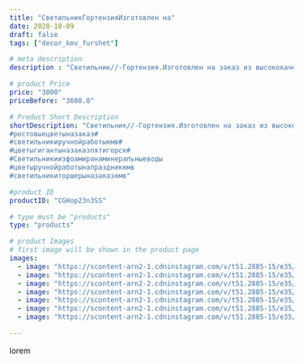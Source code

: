 ```yaml
---
title: "СветильникГортензияИзготовлен на"
date: 2020-10-09
draft: false
tags: ["decor_kmv_furshet"]

# meta description
description : "Светильник//-Гортензия.Изготовлен на заказ из высококачественного материала.Изолон//- у него много преимуществ, такие как легкость, эластичность , непромокаемос"

# product Price
price: "3000"
priceBefore: "3600.0"

# Product Short Description
shortDescription: "Светильник//-Гортензия.Изготовлен на заказ из высококачественного материала.Изолон//- у него много преимуществ, такие как легкость, эластичность , непромокаемость.Не имеет никаких запахов,по лепесткам можно пройтись влажность салфеткой.Очень эффектно смотрится в ночи.
#ростовыецветыназаказ#
#светильникиручнойработыкмв#
#цветыгигантыназаказпятигорск#
#Светильникиизфоамиранаминеральныеводы
#цветыручнойработынапраздниккмв
#светильникиторшерыназаказкмв"

#product ID
productID: "CGHop23n3SS"

# type must be "products"
type: "products"

# product Images
# first image will be shown in the product page
images:
  - image: "https://scontent-arn2-1.cdninstagram.com/v/t51.2885-15/e35/p1080x1080/120998929_1041753613009530_1850286899006867984_n.jpg?tp=1&_nc_ht=scontent-arn2-1.cdninstagram.com&_nc_cat=106&_nc_ohc=6TZ40esDV4sAX-qaTt_&oh=68baabf517477f344687211b26e5a38b&oe=60769180&ig_cache_key=MjQxNjA3ODUyMDQ3MDkzODUwMg%3D%3D.2"
  - image: "https://scontent-arn2-1.cdninstagram.com/v/t51.2885-15/e35/p1080x1080/120993714_798861757595337_2451551246300976174_n.jpg?tp=1&_nc_ht=scontent-arn2-1.cdninstagram.com&_nc_cat=109&_nc_ohc=uSHAhURnFEgAX-sZkPD&oh=461b89916cbd9826b16c2b76bfffecdf&oe=60764766&ig_cache_key=MjQxNjA3ODUyMDUxMjc3ODg3NA%3D%3D.2"
  - image: "https://scontent-arn2-2.cdninstagram.com/v/t51.2885-15/e35/p1080x1080/121174822_355623652454453_8992573841584418656_n.jpg?tp=1&_nc_ht=scontent-arn2-2.cdninstagram.com&_nc_cat=105&_nc_ohc=J3CVDEkgsr8AX9qxv1F&oh=7eeb0e3e0724734208a134cd96431b1a&oe=6073DBAC&ig_cache_key=MjQxNjA3ODUyMDQ3OTMxOTA4Mw%3D%3D.2"
  - image: "https://scontent-arn2-1.cdninstagram.com/v/t51.2885-15/e35/p1080x1080/121146323_3372562099501771_6173763331633870763_n.jpg?tp=1&_nc_ht=scontent-arn2-1.cdninstagram.com&_nc_cat=107&_nc_ohc=ZC7W_bPwPBgAX83tUfQ&oh=fc26afd0a746e5229c01369f2bf7b91e&oe=60733FCA&ig_cache_key=MjQxNjA3ODUyMDUyMTIyMjI3Nw%3D%3D.2"
  - image: "https://scontent-arn2-1.cdninstagram.com/v/t51.2885-15/e35/p1080x1080/120996695_175068590867995_1797427670178214947_n.jpg?tp=1&_nc_ht=scontent-arn2-1.cdninstagram.com&_nc_cat=107&_nc_ohc=wm1XZnemEWEAX97XR_H&oh=13aa11806dcd794056c0186756d90857&oe=6074CD62&ig_cache_key=MjQxNjA3ODUyMDQ5NTk4OTk1Mw%3D%3D.2"
  - image: "https://scontent-arn2-1.cdninstagram.com/v/t51.2885-15/e35/p1080x1080/120997221_1263347034014901_5594571285849328032_n.jpg?tp=1&_nc_ht=scontent-arn2-1.cdninstagram.com&_nc_cat=109&_nc_ohc=dOQwX-fNTB8AX-UULdc&oh=e821532672c997603ae2c4849ce4828d&oe=60753607&ig_cache_key=MjQxNjA3ODUyMDUwNDM1ODg4Mg%3D%3D.2"
  - image: "https://scontent-arn2-1.cdninstagram.com/v/t51.2885-15/e35/p1080x1080/120996472_439653853674982_8775462902379872720_n.jpg?tp=1&_nc_ht=scontent-arn2-1.cdninstagram.com&_nc_cat=110&_nc_ohc=SFpqa3efPlsAX-dk8Ne&oh=d939199b5b69de56e6526e914081a611&oe=60751CAC&ig_cache_key=MjQxNjA3ODUyMDUzNzg5MTA4Mw%3D%3D.2"

---
```

lorem
